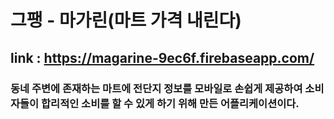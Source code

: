 # 그팽 - 마가린(마트 가격 내린다)

## link : https://magarine-9ec6f.firebaseapp.com/

### 동네 주변에 존재하는 마트에 전단지 정보를 모바일로 손쉽게 제공하여 소비자들이 합리적인 소비를 할 수 있게 하기 위해 만든 어플리케이션이다.
